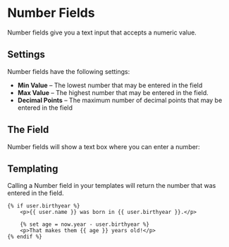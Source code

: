 # Number Fields

Number fields give you a text input that accepts a numeric value.

## Settings

Number fields have the following settings:

* **Min Value** – The lowest number that may be entered in the field
* **Max Value** – The highest number that may be entered in the field.
* **Decimal Points** – The maximum number of decimal points that may be entered in the field


## The Field

Number fields will show a text box where you can enter a number:

## Templating

Calling a Number field in your templates will return the number that was entered in the field.

```twig
{% if user.birthyear %}
    <p>{{ user.name }} was born in {{ user.birthyear }}.</p>

    {% set age = now.year - user.birthyear %}
    <p>That makes them {{ age }} years old!</p>
{% endif %}
```
